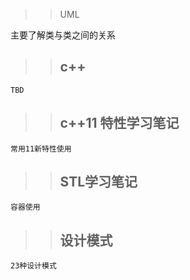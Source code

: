 >> UML

   主要了解类与类之间的关系

>> ## c++

    TBD

>> ## c++11 特性学习笔记

    常用11新特性使用

>> ## STL学习笔记

    容器使用
    
>> ## 设计模式

    23种设计模式
